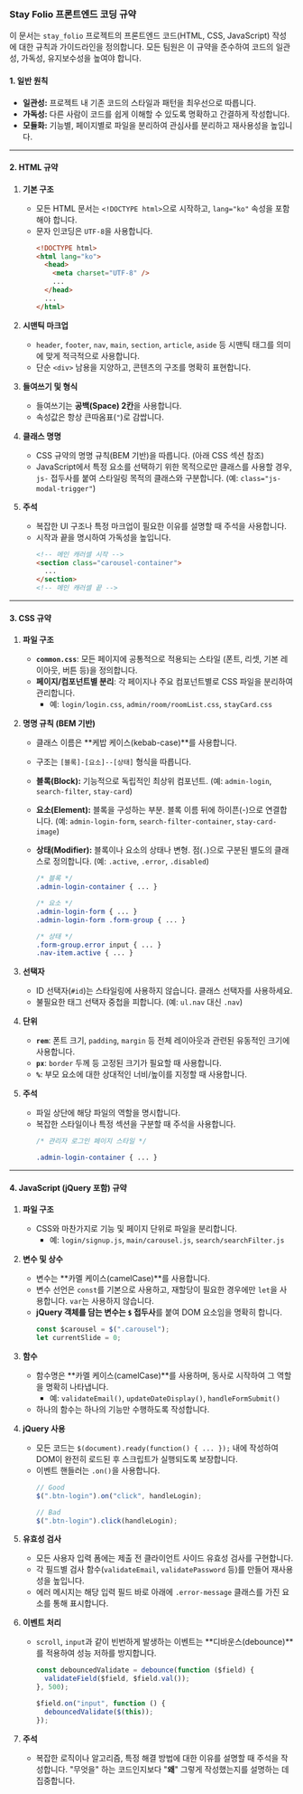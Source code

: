 ### **Stay Folio 프론트엔드 코딩 규약**

이 문서는 `stay_folio` 프로젝트의 프론트엔드 코드(HTML, CSS, JavaScript) 작성에 대한 규칙과 가이드라인을 정의합니다. 모든 팀원은 이 규약을 준수하여 코드의 일관성, 가독성, 유지보수성을 높여야 합니다.

#### **1. 일반 원칙**

- **일관성:** 프로젝트 내 기존 코드의 스타일과 패턴을 최우선으로 따릅니다.
- **가독성:** 다른 사람이 코드를 쉽게 이해할 수 있도록 명확하고 간결하게 작성합니다.
- **모듈화:** 기능별, 페이지별로 파일을 분리하여 관심사를 분리하고 재사용성을 높입니다.

---

#### **2. HTML 규약**

1.  **기본 구조**
    - 모든 HTML 문서는 `<!DOCTYPE html>`으로 시작하고, `lang="ko"` 속성을 포함해야 합니다.
    - 문자 인코딩은 `UTF-8`을 사용합니다.
      ```html
      <!DOCTYPE html>
      <html lang="ko">
        <head>
          <meta charset="UTF-8" />
          ...
        </head>
        ...
      </html>
      ```

2.  **시맨틱 마크업**
    - `header`, `footer`, `nav`, `main`, `section`, `article`, `aside` 등 시맨틱 태그를 의미에 맞게 적극적으로 사용합니다.
    - 단순 `<div>` 남용을 지양하고, 콘텐츠의 구조를 명확히 표현합니다.

3.  **들여쓰기 및 형식**
    - 들여쓰기는 **공백(Space) 2칸**을 사용합니다.
    - 속성값은 항상 큰따옴표(`"`)로 감쌉니다.

4.  **클래스 명명**
    - CSS 규약의 명명 규칙(BEM 기반)을 따릅니다. (아래 CSS 섹션 참조)
    - JavaScript에서 특정 요소를 선택하기 위한 목적으로만 클래스를 사용할 경우, `js-` 접두사를 붙여 스타일링 목적의 클래스와 구분합니다. (예: `class="js-modal-trigger"`)

5.  **주석**
    - 복잡한 UI 구조나 특정 마크업이 필요한 이유를 설명할 때 주석을 사용합니다.
    - 시작과 끝을 명시하여 가독성을 높입니다.
      ```html
      <!-- 메인 캐러셀 시작 -->
      <section class="carousel-container">
        ...
      </section>
      <!-- 메인 캐러셀 끝 -->
      ```

---

#### **3. CSS 규약**

1.  **파일 구조**
    - **`common.css`**: 모든 페이지에 공통적으로 적용되는 스타일 (폰트, 리셋, 기본 레이아웃, 버튼 등)을 정의합니다.
    - **페이지/컴포넌트별 분리**: 각 페이지나 주요 컴포넌트별로 CSS 파일을 분리하여 관리합니다.
      - 예: `login/login.css`, `admin/room/roomList.css`, `stayCard.css`

2.  **명명 규칙 (BEM 기반)**
    - 클래스 이름은 **케밥 케이스(kebab-case)**를 사용합니다.
    - 구조는 `[블록]-[요소]--[상태]` 형식을 따릅니다.
    - **블록(Block):** 기능적으로 독립적인 최상위 컴포넌트. (예: `admin-login`, `search-filter`, `stay-card`)
    - **요소(Element):** 블록을 구성하는 부분. 블록 이름 뒤에 하이픈(-)으로 연결합니다. (예: `admin-login-form`, `search-filter-container`, `stay-card-image`)
    - **상태(Modifier):** 블록이나 요소의 상태나 변형. 점(`.`)으로 구분된 별도의 클래스로 정의합니다. (예: `.active`, `.error`, `.disabled`)

      ```css
      /* 블록 */
      .admin-login-container { ... }

      /* 요소 */
      .admin-login-form { ... }
      .admin-login-form .form-group { ... }

      /* 상태 */
      .form-group.error input { ... }
      .nav-item.active { ... }
      ```

3.  **선택자**
    - ID 선택자(`#id`)는 스타일링에 사용하지 않습니다. 클래스 선택자를 사용하세요.
    - 불필요한 태그 선택자 중첩을 피합니다. (예: `ul.nav` 대신 `.nav`)

4.  **단위**
    - **`rem`**: 폰트 크기, `padding`, `margin` 등 전체 레이아웃과 관련된 유동적인 크기에 사용합니다.
    - **`px`**: `border` 두께 등 고정된 크기가 필요할 때 사용합니다.
    - **`%`**: 부모 요소에 대한 상대적인 너비/높이를 지정할 때 사용합니다.

5.  **주석**
    - 파일 상단에 해당 파일의 역할을 명시합니다.
    - 복잡한 스타일이나 특정 섹션을 구분할 때 주석을 사용합니다.
      ```css
      /* 관리자 로그인 페이지 스타일 */

      .admin-login-container { ... }
      ```

---

#### **4. JavaScript (jQuery 포함) 규약**

1.  **파일 구조**
    - CSS와 마찬가지로 기능 및 페이지 단위로 파일을 분리합니다.
      - 예: `login/signup.js`, `main/carousel.js`, `search/searchFilter.js`

2.  **변수 및 상수**
    - 변수는 **카멜 케이스(camelCase)**를 사용합니다.
    - 변수 선언은 `const`를 기본으로 사용하고, 재할당이 필요한 경우에만 `let`을 사용합니다. `var`는 사용하지 않습니다.
    - **jQuery 객체를 담는 변수는 `$` 접두사**를 붙여 DOM 요소임을 명확히 합니다.
      ```javascript
      const $carousel = $(".carousel");
      let currentSlide = 0;
      ```

3.  **함수**
    - 함수명은 **카멜 케이스(camelCase)**를 사용하며, 동사로 시작하여 그 역할을 명확히 나타냅니다.
      - 예: `validateEmail()`, `updateDateDisplay()`, `handleFormSubmit()`
    - 하나의 함수는 하나의 기능만 수행하도록 작성합니다.

4.  **jQuery 사용**
    - 모든 코드는 `$(document).ready(function() { ... });` 내에 작성하여 DOM이 완전히 로드된 후 스크립트가 실행되도록 보장합니다.
    - 이벤트 핸들러는 `.on()`을 사용합니다.
      ```javascript
      // Good
      $(".btn-login").on("click", handleLogin);

      // Bad
      $(".btn-login").click(handleLogin);
      ```

5.  **유효성 검사**
    - 모든 사용자 입력 폼에는 제출 전 클라이언트 사이드 유효성 검사를 구현합니다.
    - 각 필드별 검사 함수(`validateEmail`, `validatePassword` 등)를 만들어 재사용성을 높입니다.
    - 에러 메시지는 해당 입력 필드 바로 아래에 `.error-message` 클래스를 가진 요소를 통해 표시합니다.

6.  **이벤트 처리**
    - `scroll`, `input`과 같이 빈번하게 발생하는 이벤트는 **디바운스(debounce)**를 적용하여 성능 저하를 방지합니다.
      ```javascript
      const debouncedValidate = debounce(function ($field) {
        validateField($field, $field.val());
      }, 500);

      $field.on("input", function () {
        debouncedValidate($(this));
      });
      ```

7.  **주석**
    - 복잡한 로직이나 알고리즘, 특정 해결 방법에 대한 이유를 설명할 때 주석을 작성합니다. "무엇을" 하는 코드인지보다 "**왜**" 그렇게 작성했는지를 설명하는 데 집중합니다.